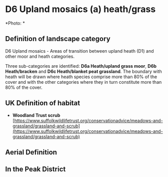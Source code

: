 # D6 Upland mosaics (a) heath/grass


*Photo: *

## Definition of landscape category

D6 Upland mosaics - Areas of transition between upland heath (D1) and other moor and heath categories.

Three sub-categories are identified: **D6a Heath/upland grass moor**, **D6b Heath/bracken** and **D6c Heath/blanket peat grassland**. The boundary with heath will be drawn where heath species comprise more than 80% of the cover and with the other categories where they in turn constitute more than 80% of the cover.

## UK Definition of habitat

* **Woodland Trust scrub** [https://www.suffolkwildlifetrust.org/conservationadvice/meadows-and-grassland/grassland-and-scrub](https://www.suffolkwildlifetrust.org/conservationadvice/meadows-and-grassland/grassland-and-scrub)

## Aerial Definition



## In the Peak District
